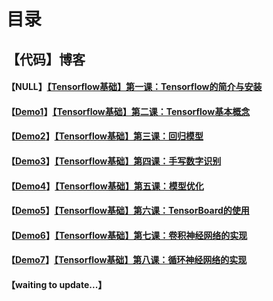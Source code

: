 # 目录

## 【代码】博客

#### 【NULL】[【Tensorflow基础】第一课：Tensorflow的简介与安装](http://shichaoxin.com/2020/01/19/Tensorflow基础-第一课-Tensorflow的简介与安装/)

#### 【[Demo1](https://github.com/x-jeff/Tensorflow_Code_Demo/tree/master/Demo1)】[【Tensorflow基础】第二课：Tensorflow基本概念](http://shichaoxin.com/2020/02/20/Tensorflow基础-第二课-Tensorflow基本概念/)

#### 【[Demo2](https://github.com/x-jeff/Tensorflow_Code_Demo/tree/master/Demo2)】[【Tensorflow基础】第三课：回归模型](http://shichaoxin.com/2020/03/07/Tensorflow基础-第三课-回归模型/)

#### 【[Demo3](https://github.com/x-jeff/Tensorflow_Code_Demo/tree/master/Demo3)】[【Tensorflow基础】第四课：手写数字识别](http://shichaoxin.com/2020/03/26/Tensorflow基础-第四课-手写数字识别/)

#### 【[Demo4](https://github.com/x-jeff/Tensorflow_Code_Demo/tree/master/Demo4)】[【Tensorflow基础】第五课：模型优化](http://shichaoxin.com/2020/05/25/Tensorflow基础-第五课-模型优化/)

#### 【[Demo5](https://github.com/x-jeff/Tensorflow_Code_Demo/tree/master/Demo5)】[【Tensorflow基础】第六课：TensorBoard的使用](http://shichaoxin.com/2020/07/29/Tensorflow基础-第六课-TensorBoard的使用/)

#### 【[Demo6](https://github.com/x-jeff/Tensorflow_Code_Demo/tree/master/Demo6)】[【Tensorflow基础】第七课：卷积神经网络的实现](http://shichaoxin.com/2020/09/11/Tensorflow基础-第七课-卷积神经网络的实现/)

#### 【[Demo7](https://github.com/x-jeff/Tensorflow_Code_Demo/tree/master/Demo7)】[【Tensorflow基础】第八课：循环神经网络的实现](http://shichaoxin.com/2021/03/22/Tensorflow基础-第八课-循环神经网络的实现/)

#### 【waiting to update...】